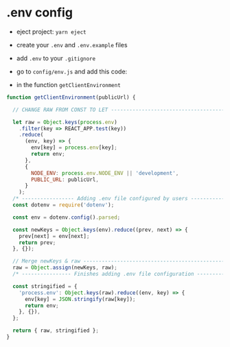 # .env config

* eject project: `yarn eject`

* create your `.env` and `.env.example` files

* add `.env` to your `.gitignore`

* go to `config/env.js` and add this code:

* in the function `getClientEnvironment` 


```js
function getClientEnvironment(publicUrl) {

  // CHANGE RAW FROM CONST TO LET ----------------------------------------------

  let raw = Object.keys(process.env)
    .filter(key => REACT_APP.test(key))
    .reduce(
      (env, key) => {
        env[key] = process.env[key];
        return env;
      },
      {
        NODE_ENV: process.env.NODE_ENV || 'development',
        PUBLIC_URL: publicUrl,
      }
    );
  /* ----------------- Adding .env file configured by users ----------------- */
  const dotenv = require('dotenv');

  const env = dotenv.config().parsed;

  const newKeys = Object.keys(env).reduce((prev, next) => {
    prev[next] = env[next];
    return prev;
  }, {});

  // Merge newKeys & raw -------------------------------------------------------
  raw = Object.assign(newKeys, raw);
  /* ---------------- Finishes adding .env file configuration --------------- */

  const stringified = {
    'process.env': Object.keys(raw).reduce((env, key) => {
      env[key] = JSON.stringify(raw[key]);
      return env;
    }, {}),
  };

  return { raw, stringified };
}
```